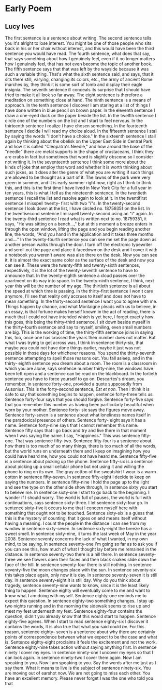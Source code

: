 # Early Poem
## Lucy Ives
The first sentence is a sentence about writing. The second sentence tells you
it's alright to lose interest. You might be one of those people who sits back
in his or her chair without interest, and this would have been the third
sentence you would have read. The fourth sentence, what does that say, that
says something about how I genuinely feel, even if it no longer matters how I
genuinely feel, that has not even become the topic of another book. The fifth
sentence says that that was left by the wayside because it was such a variable
thing. That's what the sixth sentence said, and says, that it sits there
still, varying, changing its colors, etc., the army of ancient Rome marches
by, they think it is some sort of tomb and display their eagle insignia. The
seventh sentence ill conceals its surprise that I should have tried to make it
all look so far away. The eight sentence is therefore a meditation on
something close at hand. The ninth sentence is a means of approach. In the
tenth sentence I discover I am staring at a list of things I have done written
in blue pencil on brown paper. In the eleventh sentence I draw a one-eyed duck
on the paper beside the list. In the twelfth sentence I circle one of the
numbers on the list and I start to feel nervous. In the thirteenth sentence I
realize I have chosen something. In the fourteenth sentence I decide I will
read my choice aloud. In the fifteenth sentence I stall by saying the words "I
don't have a choice." In the sixteenth sentence I stall again by thinking
about the obelisk on the Upper East Side in Central Park and how it is called
"Cleopatra's Needle," and how around the base of the "needle" there are metal
supports in the shape of crustaceans, I think they are crabs in fact but
sometimes that word is slightly obscene so I consider not writing it. In the
seventeenth sentence I think some more about the kinds of joke that employ
that word and whether it is worth thinking about such jokes, as it does alter
the genre of what you are writing if such things are allowed to be thought as
a part of it. The lawns of the park were very green in summer, and it is early
summer right now, right as I think to think this, and this is the first time I
have lived in New York City for a full year in ten years, this is what I tell
as the nineteenth sentence. In the twentieth sentence I recall the list and
resolve again to look at it. In the twentifirst sentence I misspell twenty-
first with two "i"s. In the twenty-second sentence I look down at the list, I
have circled no. 18759351 on the list. In the twentisecond sentence I misspell
twenty-second using an "i" again. In the twenty-third sentence I read what is
written next to no. 18759351, it says, "He was sitting on a bench...," but at
this moment a breeze enters in through the open window, lifting the page and
you begin reading another line, the words, "And you hand in the application
and it takes three months and...." In the twenty-fourth sentence you can see
me set the page down as another person walks through the door. I turn off the
electronic typewriter and scroll out the page and place it facedown on the
desk and I cover it with a notebook you weren't aware was also there on the
desk. Now you can see it, it is almost the exact same color as the surface of
the desk and now you can see it. These were the twenty-fifth and twenty-sixth
sentences, respectively, it is the lot of the twenty-seventh sentence to have
to announce that. In the twenty-eighth sentence a cloud passes over the
apartment on its way into space. In the twenty-ninth sentence, I think, next
year this will be the number of my age. The thirtieth sentence is all about
the speed at which time is passing. In the thirty-first sentence I won't care
anymore, I'll see that reality only accrues to itself and does not have to
mean something. In the thirty-second sentence I want you to agree with me.
Things happen by chance, and what Montaigne pleads with us to believe, in an
essay, is that fortune makes herself known in the act of reading, there is
much that I could not have intended which is yet here, I forget exactly how
this goes, this being the thirty-third sentence. I sit down beside myself in
the thirty-fourth sentence and say to myself, smiling, even small numbers are
big. This is the working of time, the thirty-fifth sentence joins in saying
this, too, once one has crossed the years their number does not matter. But
what I was trying to get across was, I think in sentence thirty-six, that
maybe you could not have done things earlier, maybe it just was not possible
in those days for whichever reasons. You spend the thirty-seventh sentence
attempting to spell those reasons out. You fall asleep, and in the thirty-
eighth sentence you dream about a room. The room is a classroom in which you
are alone, says sentence number thirty-nine, the windows have been left open
and a sentence can be read on the blackboard. In the fortieth sentence you
have to force yourself to go on. Descartes's dream, you remember, in sentence
forty-one, provided a quote supposedly from Ausonius. This is the forty-second
sentence, _Est et non._ Then I think it is safe to say that something begins
to happen, sentence forty-three tells us. Sentence forty-four says that you
should forgive. Sentence forty-five says that you remember this number as
having been particularly beautiful when worn by your mother. Sentence forty-
six says the figures move away. Sentence forty-seven is a sentence about what
loneliness names itself in the paradoxical presence of others. Sentence forty-
eight says it has a name. Sentence forty-nine says that I cannot remember this
name. Sentence fifty says that I go back and try and live there in that moment
when I was saying the name. I say, "Happiness." This was sentence fifty-one.
That was sentence fifty-two. Sentence fifty-four is a sentence about how there
is too much of so many things, there is too much of all the words, but the
world runs on underneath them and I keep on imagining how you could have heard
me, how you could not have heard me. Sentence fifty-five is a sentence about
picking up the phone. Sentence fifty-six is a sentence about picking up a
small cellular phone but not using it and willing the phone to ring on its
own. The gray cotton of the sweatshirt I wear is a warm cotton in sentence
fifty-seven. In sentence fifty-eight I decide to keep on saying the numbers.
In sentence fifty-nine I hold the page up to the light and see the type on the
other side show through, In sentence sixty you start to believe me. In
sentence sixty-one I start to go back to the beginning. I wonder if I should
worry. The world is full of pauses, the world is full with continuations, says
sentence sixty-three. I let sentence sixty-four go. In sentence sixty-five it
occurs to me that I concern myself here with something that ought not to be
touched. Sentence sixty-six is a guess that this is the mystery of counting,
that it goes on and means itself without having a meaning. I count the people
in the distance I can see from my window in sentence sixty-seven. In sentence
sixty-eight the breeze has a sweet smell. In sentence sixty-nine, it turns the
last week of May in the year 2008. Sentence seventy concerns the lack of what
I wanted, in my own mind, to be saying. In sentence seventy-one I'm going so
far as to ask you if you can see this, how much of what I thought lay before
me remained in the distance. In sentence seventy-two there is a hill there. In
sentence seventy-three we see flowers open their faces and then black snakes
slide down the face of the hill. In sentence seventy-four there is still
nothing. In sentence seventy-five the moon changes place with the sun. In
sentence seventy-six this takes place again, only now it is day. In sentence
seventy-seven it is still day. In sentence seventy-eight it is still day. Why
do you think about tragedy, sentence seventy-nine wants to know, since it is
the least likely thing to happen. Sentence eighty will eventually come to me
and want to know what I am doing with myself. Sentence eighty-one reminds me
to expect this question. In sentence eighty-two something changes. I stay up
two nights running and in the morning the sidewalk seems to rise up and meet
my feet underneath my feet. Sentence eighty-four contains the question, didn't
you already know that this would start to happen. Sentence eighty-five agrees.
When I start to read sentence eighty-six I discover it contains the words, It
is also true that what you said could _be._ For this reason, sentence eighty-
seven is a sentence about why there are certainly points of correspondence
between what we expect to be the case and what is. Sentence eighty-eight
proclaims it feels the excitement and not the work. Sentence eighty-nine takes
action without saying anything first. In sentence ninety I cover my eyes. In
sentence ninety-one I uncover my eyes so that I can look again. In sentence
ninety-two I cover them again. Now I am speaking to you. Now I am speaking to
you. Say the words after me just as I say them. What it means to live is the
subject of sentence ninety-six. You are moving out of earshot now. We are not
going to miss each other. You have an excellent memory. Please never forget I
was the one who told you that